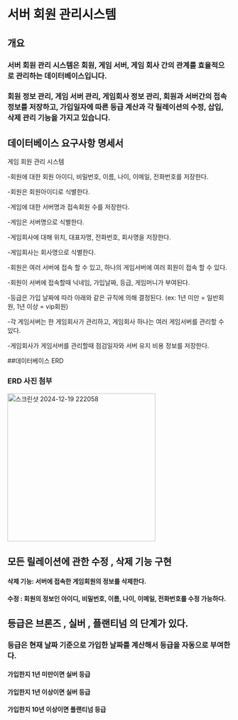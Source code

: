 # 서버 회원 관리시스템

## 개요

### 서버 회원 관리 시스템은 회원, 게임 서버, 게임 회사 간의 관계를 효율적으로 관리하는 데이터베이스입니다. 
### 회원 정보 관리, 게임 서버 관리, 게임회사 정보 관리, 회원과 서버간의 접속 정보를 저장하고, 가입일자에 따른 등급 계산과 각 릴레이션의 수정, 삽입, 삭제 관리 기능을 가지고 있습니다.

## 데이터베이스 요구사항 명세서
게임 회원 관리 시스템

-회원에 대한 회원 아이디, 비밀번호, 이름, 나이, 이메일, 전화번호를 저장한다.

-회원은 회원아이디로 식별한다.

-게임에 대한 서버명과 접속회원 수를 저장한다.

-게임은 서버명으로 식별한다.

-게임회사에 대해 위치, 대표자명, 전화번호, 회사명을 저장한다.

-게임회사는 회사명으로 식별한다.

-회원은 여러 서버에 접속 할 수 있고, 하나의 게임서버에 여러 회원이 접속 할 수 있다.

-회원이 서버에 접속할때 닉네임, 가입날짜, 등급, 게임머니가 부여된다.

-등급은 가입 날짜에 따라 아래와 같은 규칙에 의해 결정된다. (ex: 1년 미만 = 일반회원, 1년 이상 = vip회원)

-각 게임서버는 한 게임회사가 관리하고, 게임회사 하나는 여러 게임서버를 관리할 수 있다.

-게임회사가 게임서버를 관리할때 점검일자와 서버 유지 비용 정보를 저장한다.

##데이터베이스 ERD
### ERD 사진 첨부

<img width="333" alt="스크린샷 2024-12-19 222058" src="https://github.com/user-attachments/assets/efd0d412-b963-4b3f-99f6-65aca3f1f76b" />


## 모든 릴레이션에 관한 수정 , 삭제 기능 구현

#### 삭제 기능: 서버에 접속한 게임회원의 정보를 삭제한다.

#### 수정 :  회원의 정보인 아이디, 비밀번호, 이름, 나이, 이메일, 전화번호를 수정 가능하다.



## 등급은 브론즈 , 실버 , 플랜티넘 의 단계가 있다.


### 등급은 현재 날짜 기준으로 가입한 날짜를 계산해서 등급을 자동으로 부여한다.

#### 가입한지 1년 미만이면 실버 등급

#### 가입한지 1년 이상이면 실버 등급

#### 가입한지 10년 이상이면 플랜티넘 등급


